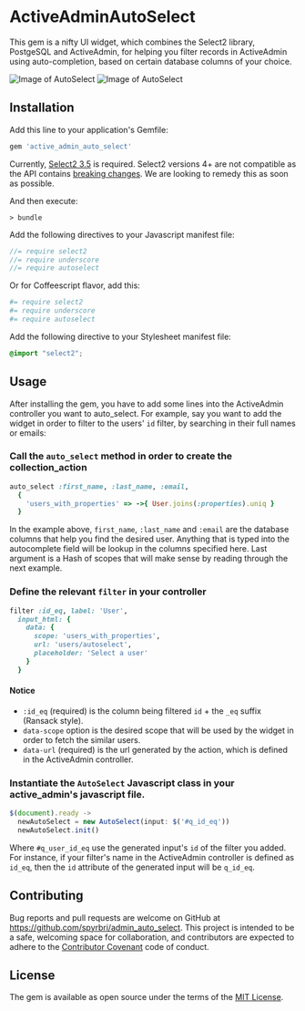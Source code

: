# ActiveAdminAutoSelect

This gem is a nifty UI widget, which combines the Select2 library, PostgeSQL and ActiveAdmin,
for helping you filter records in ActiveAdmin using auto-completion, based on certain database
columns of your choice.

![Image of AutoSelect](http://i.imgur.com/lEJmaQC.png)
![Image of AutoSelect](http://i.imgur.com/6s0Xnco.png)

## Installation

Add this line to your application's Gemfile:

```ruby
gem 'active_admin_auto_select'
```

Currently, [Select2 3.5](http://select2.github.io/select2/) is required. Select2 versions 4+
are not compatible as the API contains [breaking changes](https://select2.org/upgrading/new-in-40).
We are looking to remedy this as soon as possible.

And then execute:

```console
> bundle
```

Add the following directives to your Javascript manifest file:

```javascript
//= require select2
//= require underscore
//= require autoselect
```

Or for Coffeescript flavor, add this:

```coffeescript
#= require select2
#= require underscore
#= require autoselect
```

Add the following directive to your Stylesheet manifest file:

```scss
@import "select2";
```

## Usage

After installing the gem, you have to add some lines into the ActiveAdmin controller you want to auto_select. 
For example, say you want to add the widget in order to filter to the users' `id` filter, by searching in their full names or emails:

### Call the `auto_select` method in order to create the collection_action

```ruby
auto_select :first_name, :last_name, :email,
  {
    'users_with_properties' => ->{ User.joins(:properties).uniq }
  }
```

In the example above, `first_name`, `:last_name` and `:email` are the database columns that help you find the desired user.
Anything that is typed into the autocomplete field will be lookup in the columns specified here. Last argument is a Hash of
scopes that will make sense by reading through the next example.

### Define the relevant `filter` in your controller

```ruby
filter :id_eq, label: 'User',
  input_html: {
    data: {
      scope: 'users_with_properties',
      url: 'users/autoselect',
      placeholder: 'Select a user'
    }
  }
```

#### Notice

- `:id_eq` (required) is the column being filtered `id` + the `_eq` suffix (Ransack style).
- `data-scope` option is the desired scope that will be used by the widget in order to fetch the similar users.
- `data-url` (required) is the url generated by the action, which is defined in the ActiveAdmin controller.

### Instantiate the `AutoSelect` Javascript class in your active_admin's javascript file.

```javascript
$(document).ready ->
  newAutoSelect = new AutoSelect(input: $('#q_id_eq'))
  newAutoSelect.init()
```

Where `#q_user_id_eq` use the generated input's `id` of the filter you added. For instance,
if your filter's name in the ActiveAdmin controller is defined as `id_eq`, then the `id`
attribute of the generated input will be `q_id_eq`.

## Contributing

Bug reports and pull requests are welcome on GitHub at https://github.com/spyrbri/admin_auto_select. This project is intended to be a safe, welcoming space for collaboration, and contributors are expected to adhere to the [Contributor Covenant](contributor-covenant.org) code of conduct.


## License

The gem is available as open source under the terms of the [MIT License](http://opensource.org/licenses/MIT).

